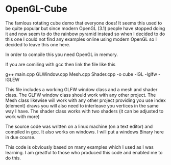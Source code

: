 # OpenGL-Cube

The famlous rotating cube demo that everyone does! It seems this used to be quite popular but since modern OpenGL (3.1) people have stopped doing it and now seem to do the rainbow pyramid instead so when I decided to do this one I could not find any examples online using modern OpenGL so I decided to leave this one here.

In order to compile this you need OpenGL in memory.

If you are comiling with gcc then link the file like this

g++ main.cpp GLWindow.cpp Mesh.cpp Shader.cpp -o cube -lGL -lglfw -lGLEW

This file includes a working GLFW window class and a mesh and shader class. The GLFW window class should work with any other project. The Mesh class likewise will work with any other project providing you use index (element) draws you will also need to interleave you vertices in the same way I have. The shader class works with two shaders (it can be adjusted to work with more)

The source code was written on a linux machine (on a text editor) and compiled in gcc. It also works on windows. I will put a windows Binary here in due course.

This code is obviously based on many examples which I used as I was learning. I am greatful to those who produced this code and enabled me to do this.
